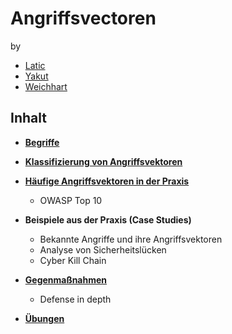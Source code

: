 # Angriffsvectoren

by 
- [Latic](https://github.com/LatiEm220189) 
- [Yakut](https://github.com/YakuEn220157) 
- [Weichhart](https://github.com/WeicJa210116/)

## Inhalt

- [**Begriffe**](./docs/Begriffe.md)
- [**Klassifizierung von Angriffsvektoren**](./docs/AngriffsvektorenKlassifizierung.md)
- [**Häufige Angriffsvektoren in der Praxis**](./docs/HäufigeAngriffsvektoren.md)
  - OWASP Top 10
- **Beispiele aus der Praxis (Case Studies)**
  - Bekannte Angriffe und ihre Angriffsvektoren
  - Analyse von Sicherheitslücken
  - Cyber Kill Chain
- [**Gegenmaßnahmen**](./docs/Gegenmaßnahmen.md)
  - Defense in depth

- [**Übungen**](./exercises/Readme.md)